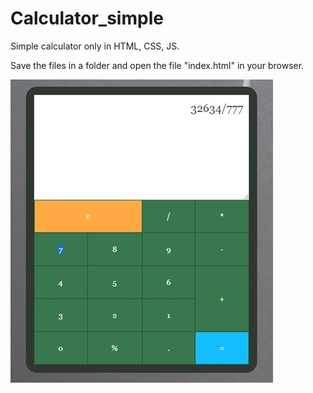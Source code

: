 # Calculator_simple
 Simple calculator only in HTML, CSS, JS.

 Save the files in a folder and open the file "index.html" in your browser.


 ![Preview](CalculatorPreview.JPG)
